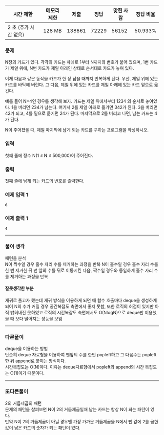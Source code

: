 |시간 제한|메모리 제한|제출|정답|맞힌 사람|정답 비율|
|---|---|---|---|---|---|
|2 초 (추가 시간 없음)|128 MB|138861|72229|56152|50.933%|


### 문제
N장의 카드가 있다. 각각의 카드는 차례로 1부터 N까지의 번호가 붙어 있으며, 1번 카드가 제일 위에, N번 카드가 제일 아래인 상태로 순서대로 카드가 놓여 있다.

이제 다음과 같은 동작을 카드가 한 장 남을 때까지 반복하게 된다. 우선, 제일 위에 있는 카드를 바닥에 버린다. 그 다음, 제일 위에 있는 카드를 제일 아래에 있는 카드 밑으로 옮긴다.

예를 들어 N=4인 경우를 생각해 보자. 카드는 제일 위에서부터 1234 의 순서로 놓여있다. 1을 버리면 234가 남는다. 여기서 2를 제일 아래로 옮기면 342가 된다. 3을 버리면 42가 되고, 4를 밑으로 옮기면 24가 된다. 마지막으로 2를 버리고 나면, 남는 카드는 4가 된다.

N이 주어졌을 때, 제일 마지막에 남게 되는 카드를 구하는 프로그램을 작성하시오.

### 입력
첫째 줄에 정수 N(1 ≤ N ≤ 500,000)이 주어진다.

### 출력
첫째 줄에 남게 되는 카드의 번호를 출력한다.

### 예제 입력 1 
```
6
```
### 예제 출력 1 
```
4
```

---
### 풀이 생각
패턴을 분석   
N이 짝수일 경우 홀수 자리 수를 제거하는 과정을 반복
N이 홀수일 경우 홀수 자리 수를 한 번 제거한 뒤 맨 앞의 수를 뒤로 이동시킨 다음, 짝수일 경우와 동일하게 홀수 자리 수를 제거하는 과정을 반복

#### 잘못생각한 부분
재귀로 풀고자 했는데 재귀 방식을 이용하게 되면 매 함수 호출마다 deque을 생성하게 되어 N의 수가 커질 경우 공간복잡도 측면에서 좋지 못함, 
또한 로직의 허점이 있지만 아직 밝혀내진 못하였고 로직의 시간복잡도 측면에서도 O(NlogN)으로 deque만 이용했을 때 보다 떨어지는 성능을 보임    

---
### 다른풀이
deque을 이용하는 방법   
단순히 deque 자료형을 이용하여 맨앞의 수를 한번 popleft하고 그 다음수는 popleft한 뒤 append로 붙이는 방식이다.  
시간복잡도는 O(N)이다.
이유는 deque자료형에서 popleft와 append의 시간 복잡도는 O(1)이기 때문이다.

---
### 또다른풀이
2의 거듭제곱의 패턴     
문제의 패턴을 살펴보면 N이 2의 거듭제곱일때 남는 카드는 항상 N이 되는 패턴이 있다.  
만약 N이 2의 거듭제곱이 아닐 경우엔 가장 가까운 거듭제곱을 N에서 뺀 값에 2를 곱한 값이 남은 카드의 숫자가 되는 패턴이 있다.
